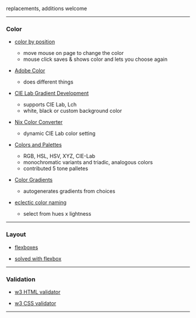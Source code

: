 replacements, additions welcome

----

### Color

- [color by position](https://color.hailpixel.com/)
    - move mouse on page to change the color
    - mouse click saves & shows color and lets you choose again
    
- [Adobe Color](https://color.adobe.com/create)
    - does different things

- [CIE Lab Gradient Development](http://davidjohnstone.net/pages/lch-lab-colour-gradient-picker)
    - supports CIE Lab, Lch
    - white, black or custom background color
 
- [Nix Color Converter](https://www.nixsensor.com/free-color-converter/)
    - dynamic CIE Lab color setting
 
- [Colors and Palettes](https://www.color-hex.com)
     - RGB, HSL, HSV, XYZ, CIE-Lab
     - monochromatic variants and triadic, analogous colors
     - contributed 5 tone palletes
    
- [Color Gradients](https://mycolor.space)
    - autogenerates gradients from choices

- [eclectic color naming](http://veli.ee/colorpedia/)
    - select from hues x lightness

----

### Layout

- [flexboxes](https://the-echoplex.net/flexyboxes)

- [solved with flexbox](https://philipwalton.github.io/solved-by-flexbox/)

----

### Validation

- [w3 HTML validator](https://validator.w3.org/)

- [w3 CSS validator](https://jigsaw.w3.org/css-validator/)

----

